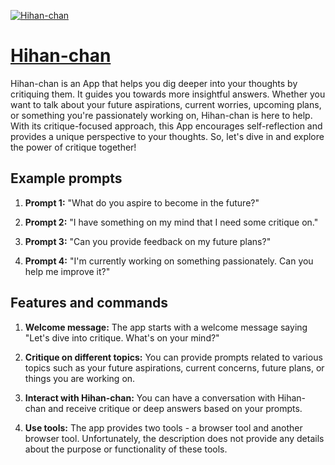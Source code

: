 [![Hihan-chan](https://files.oaiusercontent.com/file-DFRkWKpQFKIjg0ycsTLP7awk?se=2123-10-18T02%3A41%3A23Z&sp=r&sv=2021-08-06&sr=b&rscc=max-age%3D31536000%2C%20immutable&rscd=attachment%3B%20filename%3D456a4bd6-7c37-4869-826a-1c26ac42a844.png&sig=T3Mdq4xo%2BdP5N1iokDxDKwa9DZ6uw%2BJSRvazPMYseqM%3D)](https://chat.openai.com/g/g-UsC68zxuX-hihan-chan)

# [Hihan-chan](https://chat.openai.com/g/g-UsC68zxuX-hihan-chan)

Hihan-chan is an App that helps you dig deeper into your thoughts by critiquing them. It guides you towards more insightful answers. Whether you want to talk about your future aspirations, current worries, upcoming plans, or something you're passionately working on, Hihan-chan is here to help. With its critique-focused approach, this App encourages self-reflection and provides a unique perspective to your thoughts. So, let's dive in and explore the power of critique together!

## Example prompts

1. **Prompt 1:** "What do you aspire to become in the future?"

2. **Prompt 2:** "I have something on my mind that I need some critique on."

3. **Prompt 3:** "Can you provide feedback on my future plans?"

4. **Prompt 4:** "I'm currently working on something passionately. Can you help me improve it?"

## Features and commands

1. **Welcome message:** The app starts with a welcome message saying "Let's dive into critique. What's on your mind?"
   
2. **Critique on different topics:** You can provide prompts related to various topics such as your future aspirations, current concerns, future plans, or things you are working on.

3. **Interact with Hihan-chan:** You can have a conversation with Hihan-chan and receive critique or deep answers based on your prompts.

4. **Use tools:** The app provides two tools - a browser tool and another browser tool. Unfortunately, the description does not provide any details about the purpose or functionality of these tools.